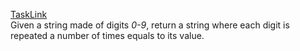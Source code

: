[TaskLink](https://www.codewars.com/kata/585b1fafe08bae9988000314)<br/>
Given a string made of digits *0-9*, return a string where each digit is repeated a number of times equals to its value.